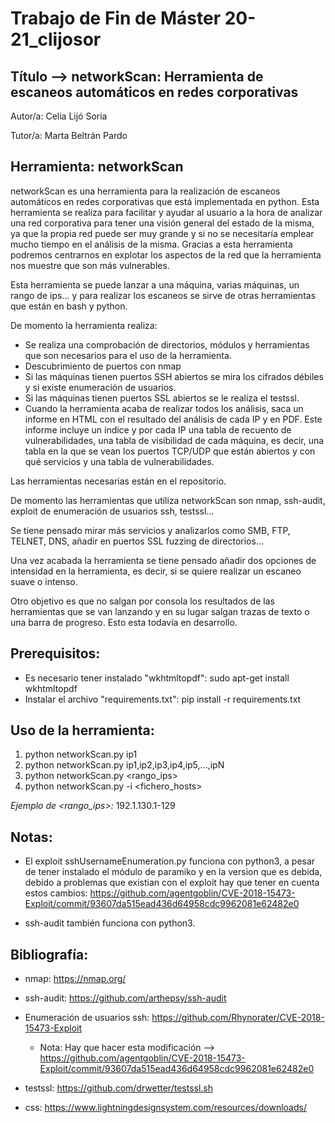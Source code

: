 # Trabajo de Fin de Máster 20-21_clijosor

## Título --> networkScan: Herramienta de escaneos automáticos en redes corporativas

Autor/a: Celia Lijó Soria

Tutor/a: Marta Beltrán Pardo


## Herramienta: networkScan

networkScan es una herramienta para la realización de escaneos automáticos en redes 
corporativas que está implementada en python. Esta herramienta se realiza para facilitar y 
ayudar al usuario a la hora de analizar una red corporativa para tener una visión general del 
estado de la misma, ya que la propia red puede ser muy grande y si no se necesitaría emplear 
mucho tiempo en el análisis de la misma. Gracias a esta herramienta podremos centrarnos en 
explotar los aspectos de la red que la herramienta nos muestre que son más vulnerables.

Esta herramienta se puede lanzar a una máquina, varias máquinas, un rango de ips... y para 
realizar los escaneos se sirve de otras herramientas que están en bash y python.

De momento la herramienta realiza:

  - Se realiza una comprobación de directorios, módulos y herramientas que son necesarios para el uso de la herramienta.
  - Descubrimiento de puertos con nmap
  - Si las máquinas tienen puertos SSH abiertos se mira los cifrados débiles y si existe enumeración de usuarios.
  - Si las máquinas tienen puertos SSL abiertos se le realiza el testssl. 
  - Cuando la herramienta acaba de realizar todos los análisis, saca un informe en HTML con el resultado del análisis de cada IP y en PDF. Este informe incluye un índice y por cada IP una tabla de recuento de vulnerabilidades, una tabla de visibilidad de cada máquina, es decir, una tabla en la que se vean los puertos TCP/UDP que están abiertos y con qué servicios y una tabla de vulnerabilidades.

Las herramientas necesarias están en el repositorio. 

De momento las herramientas que utiliza networkScan son nmap, ssh-audit, exploit de 
enumeración de usuarios ssh, testssl…

Se tiene pensado mirar más servicios y analizarlos como SMB, FTP, TELNET, DNS, añadir en puertos SSL 
fuzzing de directorios...

Una vez acabada la herramienta se tiene pensado añadir dos opciones de intensidad en la 
herramienta, es decir, si se quiere realizar un escaneo suave o intenso.

Otro objetivo es que no salgan por consola los resultados de las herramientas que se van 
lanzando y en su lugar salgan trazas de texto o una barra de progreso. Esto esta todavía en
desarrollo.

## Prerequisitos:

- Es necesario tener instalado "wkhtmltopdf": sudo apt-get install wkhtmltopdf
- Instalar el archivo "requirements.txt": pip install -r requirements.txt

## Uso de la herramienta:

  1) python networkScan.py ip1
  2) python networkScan.py ip1,ip2,ip3,ip4,ip5,...,ipN
  3) python networkScan.py <rango_ips>
  4) python networkScan.py -i <fichero_hosts>
 
 *Ejemplo de <rango_ips>:*  192.1.130.1-129
 
 ## Notas:
 
  - El exploit sshUsernameEnumeration.py funciona con python3, a pesar de tener instalado el módulo de paramiko y en la version que es debida, debido a problemas que existian con el exploit hay que tener en cuenta estos cambios: https://github.com/agentgoblin/CVE-2018-15473-Exploit/commit/93607da515ead436d64958cdc9962081e62482e0 

  - ssh-audit también funciona con python3.

## Bibliografía:

- nmap: https://nmap.org/

- ssh-audit: https://github.com/arthepsy/ssh-audit

- Enumeración de usuarios ssh: https://github.com/Rhynorater/CVE-2018-15473-Exploit
    - Nota: Hay que hacer esta modificación --> https://github.com/agentgoblin/CVE-2018-15473-Exploit/commit/93607da515ead436d64958cdc9962081e62482e0

- testssl: https://github.com/drwetter/testssl.sh

- css: https://www.lightningdesignsystem.com/resources/downloads/




